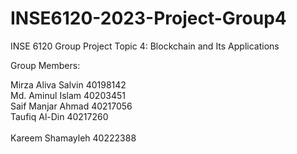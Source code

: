 # INSE6120-2023-Project-Group4

INSE 6120 Group Project Topic 4: Blockchain and Its Applications

Group Members:

Mirza Aliva Salvin	  40198142              
Md. Aminul Islam	    40203451<br>
Saif Manjar Ahmad	    40217056<br>
Taufiq Al-Din	        40217260<br>	
Kareem Shamayleh	    40222388<br>

